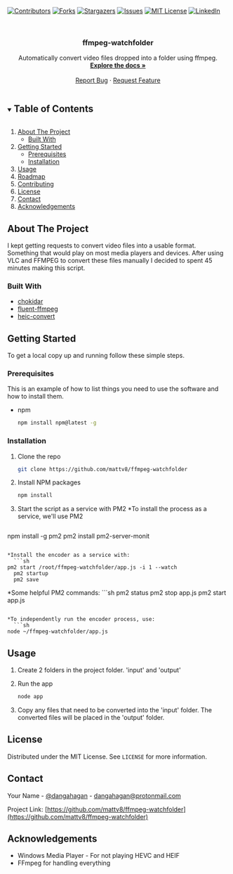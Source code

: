 [![Contributors][contributors-shield]][contributors-url]
[![Forks][forks-shield]][forks-url]
[![Stargazers][stars-shield]][stars-url]
[![Issues][issues-shield]][issues-url]
[![MIT License][license-shield]][license-url]
[![LinkedIn][linkedin-shield]][linkedin-url]



<!-- PROJECT LOGO -->
<br />
<p align="center">


  <h3 align="center">ffmpeg-watchfolder</h3>

  <p align="center">
    Automatically convert video files dropped into a folder using ffmpeg.
    <br />
    <a href="https://github.com/mattv8/ffmpeg-watchfolder"><strong>Explore the docs »</strong></a>
    <br />
    <br />
    <a href="https://github.com/mattv8/ffmpeg-watchfolder/issues">Report Bug</a>
    ·
    <a href="https://github.com/mattv8/ffmpeg-watchfolder/issues">Request Feature</a>
  </p>
</p>



<!-- TABLE OF CONTENTS -->
<details open="open">
  <summary><h2 style="display: inline-block">Table of Contents</h2></summary>
  <ol>
    <li>
      <a href="#about-the-project">About The Project</a>
      <ul>
        <li><a href="#built-with">Built With</a></li>
      </ul>
    </li>
    <li>
      <a href="#getting-started">Getting Started</a>
      <ul>
        <li><a href="#prerequisites">Prerequisites</a></li>
        <li><a href="#installation">Installation</a></li>
      </ul>
    </li>
    <li><a href="#usage">Usage</a></li>
    <li><a href="#roadmap">Roadmap</a></li>
    <li><a href="#contributing">Contributing</a></li>
    <li><a href="#license">License</a></li>
    <li><a href="#contact">Contact</a></li>
    <li><a href="#acknowledgements">Acknowledgements</a></li>
  </ol>
</details>



<!-- ABOUT THE PROJECT -->
## About The Project

I kept getting requests to convert video files into a usable format. Something that would play on most media players and devices. After using VLC and FFMPEG to convert these files manually I decided to spent 45 minutes making this script.

### Built With

* [chokidar](https://github.com/paulmillr/chokidar)
* [fluent-ffmpeg](https://github.com/fluent-ffmpeg/node-fluent-ffmpeg)
* [heic-convert](https://www.npmjs.com/package/heic-convert)


<!-- GETTING STARTED -->
## Getting Started

To get a local copy up and running follow these simple steps.

### Prerequisites

This is an example of how to list things you need to use the software and how to install them.
* npm
  ```sh
  npm install npm@latest -g
  ```

### Installation

1. Clone the repo
   ```sh
   git clone https://github.com/mattv8/ffmpeg-watchfolder
   ```
2. Install NPM packages
   ```sh
   npm install
   ```
3. Start the script as a service with PM2
*To install the process as a service, we'll use PM2
	```sh
  npm install -g pm2
	pm2 install pm2-server-monit
  ```

*Install the encoder as a service with:
	```sh
  pm2 start /root/ffmpeg-watchfolder/app.js -i 1 --watch
	pm2 startup
	pm2 save
  ```

*Some helpful PM2 commands:
	```sh
  pm2 status
	pm2 stop app.js
	pm2 start app.js
  ```

*To independently run the encoder process, use:
	```sh
  node ~/ffmpeg-watchfolder/app.js
  ```




<!-- USAGE EXAMPLES -->
## Usage

1. Create 2 folders in the project folder. 'input' and 'output'

2. Run the app
    ```sh
    node app
    ```
3. Copy any files that need to be converted into the 'input' folder. The converted files will be placed in the 'output' folder.


<!-- LICENSE -->
## License

Distributed under the MIT License. See `LICENSE` for more information.



<!-- CONTACT -->
## Contact

Your Name - [@dangahagan](https://twitter.com/dangahagan) - dangahagan@protonmail.com

Project Link: [https://github.com/mattv8/ffmpeg-watchfolder](https://github.com/mattv8/ffmpeg-watchfolder)



<!-- ACKNOWLEDGEMENTS -->
## Acknowledgements

* Windows Media Player - For not playing HEVC and HEIF
* FFmpeg for handling everything






<!-- MARKDOWN LINKS & IMAGES -->
<!-- https://www.markdownguide.org/basic-syntax/#reference-style-links -->
[contributors-shield]: https://img.shields.io/github/contributors/mattv8/ffmpeg-watchfolder.svg?style=for-the-badge
[contributors-url]: https://github.com/mattv8/ffmpeg-watchfolder/graphs/contributors
[forks-shield]: https://img.shields.io/github/forks/mattv8/ffmpeg-watchfolder.svg?style=for-the-badge
[forks-url]: https://github.com/mattv8/ffmpeg-watchfolder/network/members
[stars-shield]: https://img.shields.io/github/stars/mattv8/ffmpeg-watchfolder.svg?style=for-the-badge
[stars-url]: https://github.com/mattv8/ffmpeg-watchfolder/stargazers
[issues-shield]: https://img.shields.io/github/issues/mattv8/ffmpeg-watchfolder.svg?style=for-the-badge
[issues-url]: https://github.com/mattv8/ffmpeg-watchfolder/issues
[license-shield]: https://img.shields.io/github/license/mattv8/ffmpeg-watchfolder.svg?style=for-the-badge
[license-url]: https://github.com/mattv8/ffmpeg-watchfolder/blob/master/LICENSE.txt
[linkedin-shield]: https://img.shields.io/badge/-LinkedIn-black.svg?style=for-the-badge&logo=linkedin&colorB=555
[linkedin-url]: https://linkedin.com/in/dangahagan